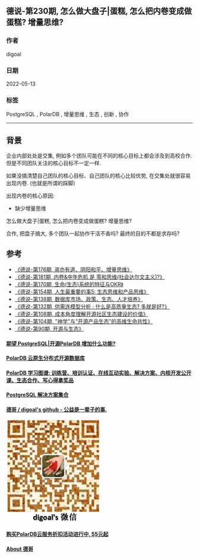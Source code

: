 ## 德说-第230期, 怎么做大盘子|蛋糕, 怎么把内卷变成做蛋糕? 增量思维?     
                                              
### 作者                                              
digoal                                              
                                              
### 日期                                              
2022-05-13                                    
                                              
### 标签                                              
PostgreSQL , PolarDB , 增量思维 , 生态 , 创新 , 协作                                  
                                              
----                                
                                              
## 背景   
企业内部处处是交集, 例如多个团队可能在不同的核心目标上都会涉及到高校合作. 但是不同团队关注的核心目标不一定一样.    
  
如果没搞清楚自己团队的核心目标、自己团队的核心比较优势, 在交集处就很容易出现内卷. (也就是所谓的踩脚)  
  
出现内卷的核心原因:    
- 缺少增量思维    
  
怎么做大盘子|蛋糕, 怎么把内卷变成做蛋糕? 增量思维?    
  
合作, 把盘子搞大, 多个团队一起协作干活不香吗? 最终的目的不都是求存吗?    
  
## 参考  
- [《德说-第176期, 盗亦有道、阴阳和平、增量思维》](../202211/20221119_02.md)    
- [《德说-第181期, 内卷&中年危机 是 零和思维(社会达尔文主义)?》](../202211/20221125_01.md)    
- [《德说-第170期, 生命(生态)系统的特征与OKR》](../202211/20221113_01.md)    
- [《德说-第154期, 人生最重要的事5: 生态思维和产品思维》](../202210/20221001_03.md)    
- [《德说-第138期, 数据库市场、政策、生态、人才培养》](../202209/20220912_02.md)    
- [《德说-第132期, 供需连模型分析 : 什么是高质量生态? 多就是好?》](../202209/20220903_02.md)    
- [《德说-第108期, 成本角度理解开源社区生态建设的价值》](../202206/20220617_04.md)    
- [《德说-第104期, "神学"与"开源产品生态"的高维生命共性》](../202206/20220613_01.md)    
- [《德说-第90期, 开源与生态》](../202202/20220222_02.md)    
    
    
  
#### [期望 PostgreSQL|开源PolarDB 增加什么功能?](https://github.com/digoal/blog/issues/76 "269ac3d1c492e938c0191101c7238216")
  
  
#### [PolarDB 云原生分布式开源数据库](https://github.com/ApsaraDB "57258f76c37864c6e6d23383d05714ea")
  
  
#### [PolarDB 学习图谱: 训练营、培训认证、在线互动实验、解决方案、内核开发公开课、生态合作、写心得拿奖品](https://www.aliyun.com/database/openpolardb/activity "8642f60e04ed0c814bf9cb9677976bd4")
  
  
#### [PostgreSQL 解决方案集合](../201706/20170601_02.md "40cff096e9ed7122c512b35d8561d9c8")
  
  
#### [德哥 / digoal's github - 公益是一辈子的事.](https://github.com/digoal/blog/blob/master/README.md "22709685feb7cab07d30f30387f0a9ae")
  
  
![digoal's wechat](../pic/digoal_weixin.jpg "f7ad92eeba24523fd47a6e1a0e691b59")
  
  
#### [购买PolarDB云服务折扣活动进行中, 55元起](https://www.aliyun.com/activity/new/polardb-yunparter?userCode=bsb3t4al "e0495c413bedacabb75ff1e880be465a")
  
  
#### [About 德哥](https://github.com/digoal/blog/blob/master/me/readme.md "a37735981e7704886ffd590565582dd0")
  
